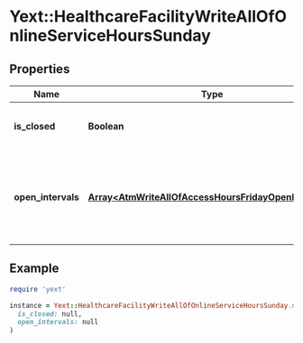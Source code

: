# Yext::HealthcareFacilityWriteAllOfOnlineServiceHoursSunday

## Properties

| Name | Type | Description | Notes |
| ---- | ---- | ----------- | ----- |
| **is_closed** | **Boolean** | Indicates if the online service hours are \&quot;closed\&quot; on Sunday. | [optional] |
| **open_intervals** | [**Array&lt;AtmWriteAllOfAccessHoursFridayOpenIntervals&gt;**](AtmWriteAllOfAccessHoursFridayOpenIntervals.md) | Contains the time intervals for the Entity&#39;s online service hours on Sunday. Note that if isClosed is set to true, \&quot;openIntervals\&quot; cannot be provided in an update. | [optional] |

## Example

```ruby
require 'yext'

instance = Yext::HealthcareFacilityWriteAllOfOnlineServiceHoursSunday.new(
  is_closed: null,
  open_intervals: null
)
```

